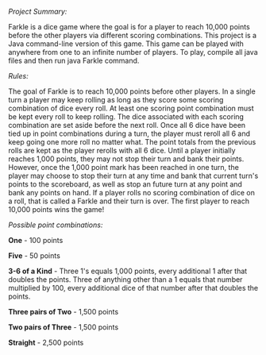 *Project Summary:*

Farkle is a dice game where the goal is for a player to reach 10,000 points before the other players via different scoring combinations. This project is a Java command-line version of this game.  This game can be played with anywhere from one to an infinite number of players. To play, compile all java files and then run java Farkle command.

*Rules:*

The goal of Farkle is to reach 10,000 points before other players. In a single turn
a player may keep rolling as long as they score some scoring combination of dice every
roll.  At least one scoring point combination must be kept every roll to keep rolling. 
The dice associated with each scoring combination are set aside before the next roll.
Once all 6 dice have been tied up in point combinations during a turn, the player must reroll all 6 and 
keep going one more roll no matter what.  The point totals from the previous rolls are kept 
as the player rerolls with all 6 dice.  Until a player initially reaches 1,000 points, they 
may not stop their turn and bank their points.  However, once the 1,000 point mark has been
reached in one turn, the player may choose to stop their turn at any time and bank that
current turn's points to the scoreboard, as well as stop an future turn at any point and bank
any points on hand.  If a player rolls no scoring combination of dice on a roll, that is called
a Farkle and their turn is over. The first player to reach 10,000 points wins the game!
            
*Possible point combinations:* 

**One** - 100 points 

**Five** - 50 points

**3-6 of a Kind** - Three 1's equals 1,000 points, every additional 1 after that doubles the points.
                Three of anything other than a 1 equals that number multiplied by 100, every additional
                dice of that number after that doubles the points.
                
**Three pairs of Two** - 1,500 points

**Two pairs of Three** - 1,500 points

**Straight** - 2,500 points
